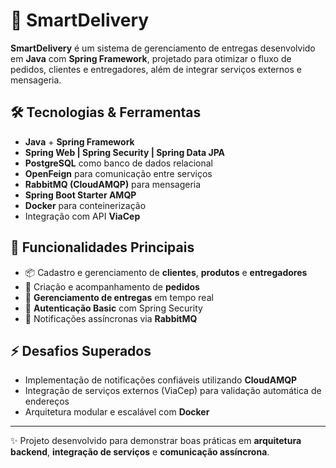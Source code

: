 # 🚀 SmartDelivery

**SmartDelivery** é um sistema de gerenciamento de entregas desenvolvido em **Java** com **Spring Framework**, projetado para otimizar o fluxo de pedidos, clientes e entregadores, além de integrar serviços externos e mensageria.

## 🛠️ Tecnologias & Ferramentas
- **Java** + **Spring Framework**
- **Spring Web | Spring Security | Spring Data JPA**
- **PostgreSQL** como banco de dados relacional
- **OpenFeign** para comunicação entre serviços
- **RabbitMQ (CloudAMQP)** para mensageria
- **Spring Boot Starter AMQP**
- **Docker** para conteinerização
- Integração com API **ViaCep**

## 🔑 Funcionalidades Principais
- 📦 Cadastro e gerenciamento de **clientes**, **produtos** e **entregadores**  
- 📝 Criação e acompanhamento de **pedidos**  
- 🚚 **Gerenciamento de entregas** em tempo real  
- 🔐 **Autenticação Basic** com Spring Security  
- 🔔 Notificações assíncronas via **RabbitMQ**  

## ⚡ Desafios Superados
- Implementação de notificações confiáveis utilizando **CloudAMQP**  
- Integração de serviços externos (ViaCep) para validação automática de endereços  
- Arquitetura modular e escalável com **Docker**  

---
✨ Projeto desenvolvido para demonstrar boas práticas em **arquitetura backend**, **integração de serviços** e **comunicação assíncrona**.
